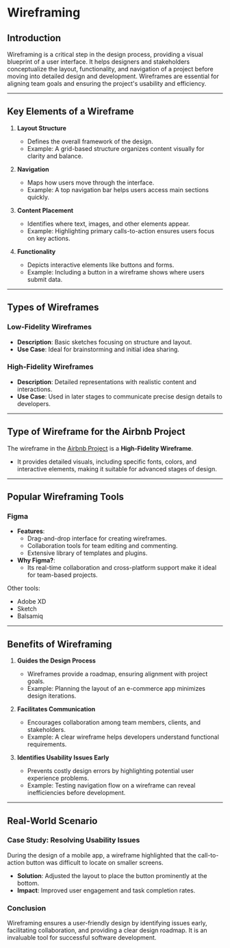 # Wireframing  

## Introduction  

Wireframing is a critical step in the design process, providing a visual blueprint of a user interface. It helps designers and stakeholders conceptualize the layout, functionality, and navigation of a project before moving into detailed design and development. Wireframes are essential for aligning team goals and ensuring the project's usability and efficiency.  

---  

## Key Elements of a Wireframe  

1. **Layout Structure**  
   - Defines the overall framework of the design.  
   - Example: A grid-based structure organizes content visually for clarity and balance.  

2. **Navigation**  
   - Maps how users move through the interface.  
   - Example: A top navigation bar helps users access main sections quickly.  

3. **Content Placement**  
   - Identifies where text, images, and other elements appear.  
   - Example: Highlighting primary calls-to-action ensures users focus on key actions.  

4. **Functionality**  
   - Depicts interactive elements like buttons and forms.  
   - Example: Including a button in a wireframe shows where users submit data.  

---  

## Types of Wireframes  

### Low-Fidelity Wireframes  
- **Description**: Basic sketches focusing on structure and layout.  
- **Use Case**: Ideal for brainstorming and initial idea sharing.  

### High-Fidelity Wireframes  
- **Description**: Detailed representations with realistic content and interactions.  
- **Use Case**: Used in later stages to communicate precise design details to developers.  

---  

## Type of Wireframe for the Airbnb Project  

The wireframe in the [Airbnb Project](https://www.figma.com/design/E2BRqdPcKkrnX6hLGPto8Z/Project-Airbnb?node-id=1-4&node-type=canvas&t=NJan9aF5lhJoPvmF-0) is a **High-Fidelity Wireframe**.  
- It provides detailed visuals, including specific fonts, colors, and interactive elements, making it suitable for advanced stages of design.  

---  

## Popular Wireframing Tools  

### Figma  
- **Features**:  
  - Drag-and-drop interface for creating wireframes.  
  - Collaboration tools for team editing and commenting.  
  - Extensive library of templates and plugins.  
- **Why Figma?**:  
  - Its real-time collaboration and cross-platform support make it ideal for team-based projects.  

Other tools:  
- Adobe XD  
- Sketch  
- Balsamiq  

---  

## Benefits of Wireframing  

1. **Guides the Design Process**  
   - Wireframes provide a roadmap, ensuring alignment with project goals.  
   - Example: Planning the layout of an e-commerce app minimizes design iterations.  

2. **Facilitates Communication**  
   - Encourages collaboration among team members, clients, and stakeholders.  
   - Example: A clear wireframe helps developers understand functional requirements.  

3. **Identifies Usability Issues Early**  
   - Prevents costly design errors by highlighting potential user experience problems.  
   - Example: Testing navigation flow on a wireframe can reveal inefficiencies before development.  

---  

## Real-World Scenario  

### Case Study: Resolving Usability Issues  
During the design of a mobile app, a wireframe highlighted that the call-to-action button was difficult to locate on smaller screens.  
- **Solution**: Adjusted the layout to place the button prominently at the bottom.  
- **Impact**: Improved user engagement and task completion rates.  

### Conclusion  
Wireframing ensures a user-friendly design by identifying issues early, facilitating collaboration, and providing a clear design roadmap. It is an invaluable tool for successful software development.  
